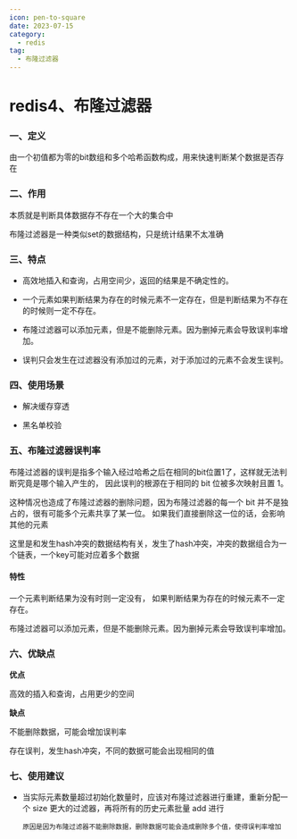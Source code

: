 ```yaml
---
icon: pen-to-square
date: 2023-07-15
category:
  - redis
tag:
  - 布隆过滤器
---
```


# redis4、布隆过滤器



### 一、定义

由一个初值都为零的bit数组和多个哈希函数构成，用来快速判断某个数据是否存在



### 二、作用

本质就是判断具体数据存不存在一个大的集合中

布隆过滤器是一种类似set的数据结构，只是统计结果不太准确



### 三、特点

- 高效地插入和查询，占用空间少，返回的结果是不确定性的。

- 一个元素如果判断结果为存在的时候元素不一定存在，但是判断结果为不存在的时候则一定不存在。

- 布隆过滤器可以添加元素，但是不能删除元素。因为删掉元素会导致误判率增加。

- 误判只会发生在过滤器没有添加过的元素，对于添加过的元素不会发生误判。

  

### 四、使用场景

- 解决缓存穿透

- 黑名单校验

  

### 五、布隆过滤器误判率

布隆过滤器的误判是指多个输入经过哈希之后在相同的bit位置1了，这样就无法判断究竟是哪个输入产生的，
因此误判的根源在于相同的 bit 位被多次映射且置 1。

这种情况也造成了布隆过滤器的删除问题，因为布隆过滤器的每一个 bit 并不是独占的，很有可能多个元素共享了某一位。
如果我们直接删除这一位的话，会影响其他的元素

这里是和发生hash冲突的数据结构有关，发生了hash冲突，冲突的数据组合为一个链表，一个key可能对应着多个数据

#### 特性

一个元素判断结果为没有时则一定没有，
如果判断结果为存在的时候元素不一定存在。

布隆过滤器可以添加元素，但是不能删除元素。因为删掉元素会导致误判率增加。



### 六、优缺点

**优点**

高效的插入和查询，占用更少的空间

**缺点**

不能删除数据，可能会增加误判率

存在误判，发生hash冲突，不同的数据可能会出现相同的值



### 七、使用建议

- 当实际元素数量超过初始化数量时，应该对布隆过滤器进行重建，重新分配一个 size 更大的过滤器，再将所有的历史元素批量 add 进行

  ```
  原因是因为布隆过滤器不能删除数据，删除数据可能会造成删除多个值，使得误判率增加
  ```

  

